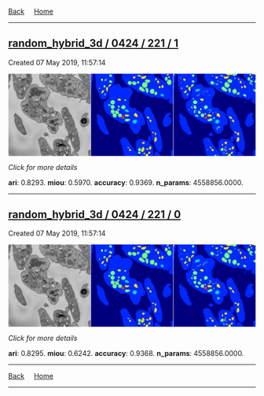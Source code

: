 
[Back](..)&nbsp;&nbsp;&nbsp;&nbsp;&nbsp;[Home](https://leapmanlab.github.io/snapshots)

---

<div class="summary"><a href="1"><h2>random_hybrid_3d / 0424 / 221 / 1</h2></a><p>Created 07 May 2019, 11:57:14
</p><a href="1"><img src="1/media/summary.png" align="center"></a><p>
<i>Click for more details</i>
</p></div>

**ari**: 0.8293. **miou**: 0.5970. **accuracy**: 0.9369. **n_params**: 4558856.0000. 

---

<div class="summary"><a href="0"><h2>random_hybrid_3d / 0424 / 221 / 0</h2></a><p>Created 07 May 2019, 11:57:14
</p><a href="0"><img src="0/media/summary.png" align="center"></a><p>
<i>Click for more details</i>
</p></div>

**ari**: 0.8295. **miou**: 0.6242. **accuracy**: 0.9368. **n_params**: 4558856.0000. 

---

[Back](..)&nbsp;&nbsp;&nbsp;&nbsp;&nbsp;[Home](https://leapmanlab.github.io/snapshots)

---